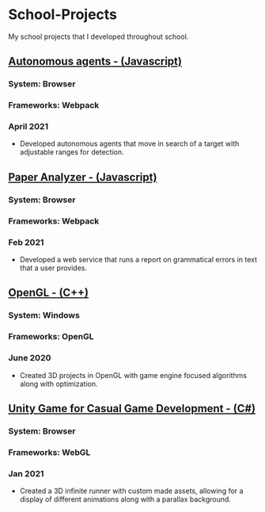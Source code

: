 # School-Projects
 My school projects that I developed throughout school. 

## [Autonomous agents - (Javascript)](https://github.com/tgraha09/autonomous-agents)
### System: Browser
### Frameworks: Webpack
### April 2021 
* Developed autonomous agents that move in search of a target with adjustable ranges for detection. 

## [Paper Analyzer - (Javascript)](https://github.com/tgraha09/paper-analyzer)
### System: Browser
### Frameworks: Webpack
### Feb 2021 
* Developed a web service that runs a report on grammatical errors in text that a user provides. 

## [OpenGL - (C++)](https://github.com/tgraha09/OpenGL)
### System: Windows
### Frameworks: OpenGL
### June 2020 
* Created 3D projects in OpenGL with game engine focused algorithms along with optimization. 
 
## [Unity Game for Casual Game Development - (C#)](https://github.com/tgraha09/P2NG)
### System: Browser
### Frameworks: WebGL
### Jan 2021 
* Created a 3D infinite runner with custom made assets, allowing for a display of different animations along with a parallax background. 

